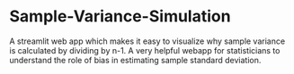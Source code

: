# Sample-Variance-Simulation
A streamlit web app which makes it easy to visualize why sample variance is calculated by dividing by n-1. A very helpful webapp for statisticians to understand the role of bias in estimating sample standard deviation.

